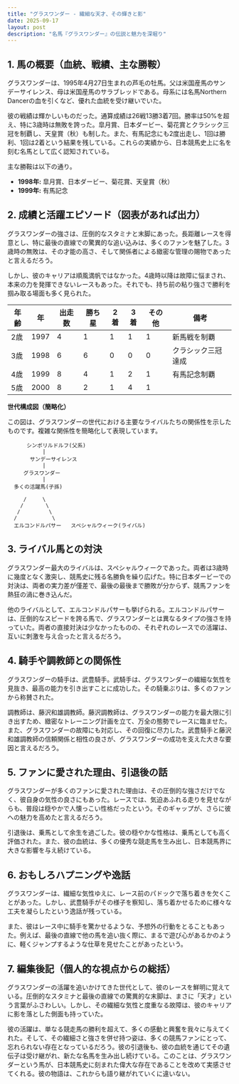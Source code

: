 ```yaml
---
title: "グラスワンダー - 繊細な天才、その輝きと影"
date: 2025-09-17
layout: post
description: "名馬『グラスワンダー』の伝説と魅力を深堀り"
---
```


## 1. 馬の概要（血統、戦績、主な勝鞍）

グラスワンダーは、1995年4月27日生まれの芦毛の牡馬。父は米国産馬のサンデーサイレンス、母は米国産馬のサラブレッドである。母系には名馬Northern Dancerの血を引くなど、優れた血統を受け継いでいた。

彼の戦績は輝かしいものだった。通算成績は26戦13勝3着7回。勝率は50%を超え、特に3歳時は無敗を誇った。皐月賞、日本ダービー、菊花賞とクラシック三冠を制覇し、天皇賞（秋）も制した。また、有馬記念にも2度出走し、1回は勝利、1回は2着という結果を残している。これらの実績から、日本競馬史上に名を刻む名馬として広く認知されている。

主な勝鞍は以下の通り。

* **1998年:** 皐月賞、日本ダービー、菊花賞、天皇賞（秋）
* **1999年:** 有馬記念


## 2. 成績と活躍エピソード（図表があれば出力）

グラスワンダーの強さは、圧倒的なスタミナと末脚にあった。長距離レースを得意とし、特に最後の直線での驚異的な追い込みは、多くのファンを魅了した。3歳時の無敗は、その才能の高さ、そして関係者による緻密な管理の賜物であったと言えるだろう。

しかし、彼のキャリアは順風満帆ではなかった。4歳時以降は故障に悩まされ、本来の力を発揮できないレースもあった。それでも、持ち前の粘り強さで勝利を掴み取る場面も多く見られた。

| 年齢 | 年 | 出走数 | 勝ち星 | 2着 | 3着 | その他 | 備考 |
|---|---|---|---|---|---|---|---|
| 2歳 | 1997 | 4 | 1 | 1 | 1 | 1 | 新馬戦を制覇 |
| 3歳 | 1998 | 6 | 6 | 0 | 0 | 0 | クラシック三冠達成 |
| 4歳 | 1999 | 8 | 4 | 1 | 2 | 1 | 有馬記念制覇 |
| 5歳 | 2000 | 8 | 2 | 1 | 4 | 1 |  |


**世代構成図（簡略化）**

この図は、グラスワンダーの世代における主要なライバルたちの関係性を示したものです。複雑な関係性を簡略化して表現しています。

```
      シンボリルドルフ(父系)
           |
       サンデーサイレンス
           |
     グラスワンダー
           |
  多くの活躍馬(子孫)

     /     \
    /       \
   /         \
  /           \
  エルコンドルパサー   スペシャルウィーク(ライバル)

```


## 3. ライバル馬との対決

グラスワンダー最大のライバルは、スペシャルウィークであった。両者は3歳時に幾度となく激突し、競馬史に残る名勝負を繰り広げた。特に日本ダービーでの対決は、両者の実力差が僅差で、最後の最後まで勝敗が分からず、競馬ファンを熱狂の渦に巻き込んだ。

他のライバルとして、エルコンドルパサーも挙げられる。エルコンドルパサーは、圧倒的なスピードを誇る馬で、グラスワンダーとは異なるタイプの強さを持っていた。両者の直接対決は少なかったものの、それぞれのレースでの活躍は、互いに刺激を与え合ったと言えるだろう。


## 4. 騎手や調教師との関係性

グラスワンダーの騎手は、武豊騎手。武騎手は、グラスワンダーの繊細な気性を見抜き、最高の能力を引き出すことに成功した。その騎乗ぶりは、多くのファンから称賛された。

調教師は、藤沢和雄調教師。藤沢調教師は、グラスワンダーの能力を最大限に引き出すため、緻密なトレーニング計画を立て、万全の態勢でレースに臨ませた。また、グラスワンダーの故障にも対応し、その回復に尽力した。武豊騎手と藤沢和雄調教師の信頼関係と相性の良さが、グラスワンダーの成功を支えた大きな要因と言えるだろう。


## 5. ファンに愛された理由、引退後の話

グラスワンダーが多くのファンに愛された理由は、その圧倒的な強さだけでなく、彼自身の気性の良さにもあった。レースでは、気迫あふれる走りを見せながらも、普段は穏やかで人懐っこい性格だったという。そのギャップが、さらに彼への魅力を高めたと言えるだろう。

引退後は、乗馬として余生を過ごした。彼の穏やかな性格は、乗馬としても高く評価された。また、彼の血統は、多くの優秀な競走馬を生み出し、日本競馬界に大きな影響を与え続けている。


## 6. おもしろハプニングや逸話

グラスワンダーは、繊細な気性ゆえに、レース前のパドックで落ち着きを欠くことがあった。しかし、武豊騎手がその様子を察知し、落ち着かせるために様々な工夫を凝らしたという逸話が残っている。

また、彼はレース中に騎手を驚かせるような、予想外の行動をとることもあった。例えば、最後の直線で他の馬を追い抜く際に、まるで遊び心があるかのように、軽くジャンプするような仕草を見せたことがあったという。


## 7. 編集後記（個人的な視点からの総括）

グラスワンダーの活躍を追いかけてきた世代として、彼のレースを鮮明に覚えている。圧倒的なスタミナと最後の直線での驚異的な末脚は、まさに「天才」という言葉がふさわしい。しかし、その繊細な気性と度重なる故障は、彼のキャリアに影を落とした側面も持っていた。

彼の活躍は、単なる競走馬の勝利を超えて、多くの感動と興奮を我々に与えてくれた。そして、その繊細さと強さを併せ持つ姿は、多くの競馬ファンにとって、忘れられない存在となっているだろう。彼の引退後も、彼の血統を通じてその遺伝子は受け継がれ、新たな名馬を生み出し続けている。このことは、グラスワンダーという馬が、日本競馬史に刻まれた偉大な存在であることを改めて実感させてくれる。彼の物語は、これからも語り継がれていくに違いない。
